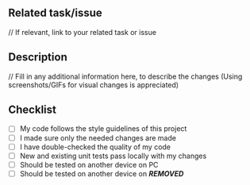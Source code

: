 ## Related task/issue
// If relevant, link to your related task or issue

## Description
// Fill in any additional information here, to describe the changes (Using screenshots/GIFs for visual changes is appreciated)

## Checklist
- [ ] My code follows the style guidelines of this project
- [ ] I made sure only the needed changes are made
- [ ] I have double-checked the quality of my code
- [ ] New and existing unit tests pass locally with my changes
- [ ] Should be tested on another device on PC 
- [ ] Should be tested on another device on ***REMOVED***

